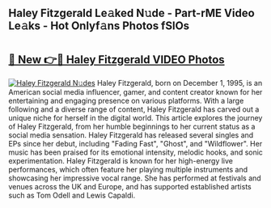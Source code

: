 ## Haley Fitzgerald Le𝚊ked N𝚞de - Part-rME Video Le𝚊ks - Hot Onlyf𝚊ns Photos fSlOs

# <h2><a href="http://ac41420.deff.icu/?id=Haley+Fitzgerald">🔗 New 👉🔴 Haley Fitzgerald VIDEO Photos</a></h2>

[![Haley Fitzgerald N𝚞des](https://i.imgur.com/rIISA9y.gif)](http://ac41420.deff.icu/?id=Haley+Fitzgerald)
Haley Fitzgerald, born on December 1, 1995, is an American social media influencer, gamer, and content creator known for her entertaining and engaging presence on various platforms. With a large following and a diverse range of content, Haley Fitzgerald has carved out a unique niche for herself in the digital world. This article explores the journey of Haley Fitzgerald, from her humble beginnings to her current status as a social media sensation. Haley Fitzgerald has released several singles and EPs since her debut, including "Fading Fast", "Ghost", and "Wildflower". Her music has been praised for its emotional intensity, melodic hooks, and sonic experimentation. Haley Fitzgerald is known for her high-energy live performances, which often feature her playing multiple instruments and showcasing her impressive vocal range. She has performed at festivals and venues across the UK and Europe, and has supported established artists such as Tom Odell and Lewis Capaldi.
